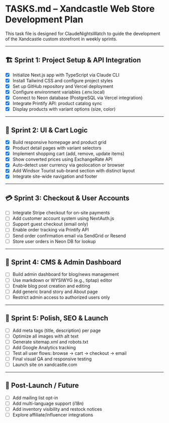 # TASKS.md – Xandcastle Web Store Development Plan

This task file is designed for ClaudeNightsWatch to guide the development of the Xandcastle custom storefront in weekly sprints.

---

## 🏗️ Sprint 1: Project Setup & API Integration

- [x] Initialize Next.js app with TypeScript via Claude CLI
- [x] Install Tailwind CSS and configure project styles
- [x] Set up GitHub repository and Vercel deployment
- [x] Configure environment variables (.env.local)
- [x] Connect to Neon database (PostgreSQL via Vercel integration)
- [x] Integrate Printify API: product catalog sync
- [x] Display products with variant options (size, color)

---

## 🎨 Sprint 2: UI & Cart Logic

- [x] Build responsive homepage and product grid
- [x] Product detail pages with variant selectors
- [x] Implement shopping cart (add, remove, update items)
- [x] Show converted prices using ExchangeRate API
- [x] Auto-detect user currency via geolocation or browser
- [x] Add Windsor Tourist sub-brand section with distinct layout
- [x] Integrate site-wide navigation and footer

---

## 💳 Sprint 3: Checkout & User Accounts

- [ ] Integrate Stripe checkout for on-site payments
- [ ] Add customer account system using NextAuth.js
- [ ] Support guest checkout (email only)
- [ ] Enable order tracking via Printify API
- [ ] Send order confirmation email via SendGrid or Resend
- [ ] Store user orders in Neon DB for lookup

---

## 📝 Sprint 4: CMS & Admin Dashboard

- [ ] Build admin dashboard for blog/news management
- [ ] Use markdown or WYSIWYG (e.g., tiptap) editor
- [ ] Enable blog post creation and editing
- [ ] Add generic brand story and About page
- [ ] Restrict admin access to authorized users only

---

## 📢 Sprint 5: Polish, SEO & Launch

- [ ] Add meta tags (title, description) per page
- [ ] Optimize all images with alt text
- [ ] Generate sitemap.xml and robots.txt
- [ ] Add Google Analytics tracking
- [ ] Test all user flows: browse → cart → checkout → email
- [ ] Final visual QA and responsive testing
- [ ] Launch site on xandcastle.com

---

## 🧼 Post-Launch / Future

- [ ] Add mailing list opt-in
- [ ] Add multi-language support (i18n)
- [ ] Add inventory visibility and restock notices
- [ ] Explore affiliate/influencer integrations
